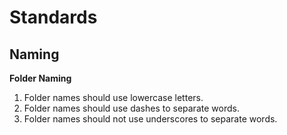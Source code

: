 Standards
=========

Naming
------

**Folder Naming**

1. Folder names should use lowercase letters.
2. Folder names should use dashes to separate words.
3. Folder names should not use underscores to separate words.
